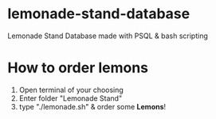 # lemonade-stand-database
Lemonade Stand Database made with PSQL &amp; bash scripting

# How to order lemons
1. Open terminal of your choosing
2. Enter folder "Lemonade Stand"
3. type "./lemonade.sh" & order some **Lemons**!
